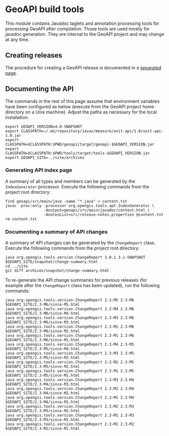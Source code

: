 # GeoAPI build tools
This module contains Javadoc taglets and annotation processing tools for processing GeoAPI after compilation.
Those tools are used mostly for javadoc generation.
They are internal to the GeoAPI project and may change at any time.


## Creating releases
The procedure for creating a GeoAPI release is documented in a [separated page](src/release-instruction.md).


## Documenting the API
The commands in the rest of this page assume that environment variables have been configured as below
(execute from the GeoAPI project home directory on a Unix machine).
Adjust the paths as necessary for the local installation.

```shell
export GEOAPI_VERSION=4.0-SNAPSHOT
export CLASSPATH=~/.m2/repository/javax/measure/unit-api/1.0/unit-api-1.0.jar
export CLASSPATH=$CLASSPATH:$PWD/geoapi/target/geoapi-$GEOAPI_VERSION.jar
export CLASSPATH=$CLASSPATH:$PWD/tools/target/tools-$GEOAPI_VERSION.jar
export GEOAPI_SITE=../site/archives
```


### Generating API index page
A summary of all types and members can be generated by the `IndexGenerator` processor.
Execute the following commands from the project root directory:

```shell
find geoapi/src/main/java -name "*.java" > content.txt
javac -proc:only -processor org.opengis.tools.apt.IndexGenerator \
                 -Aoutput=geoapi/src/main/javadoc/content.html \
                 -AnotesList=src/release-notes.properties @content.txt
rm content.txt
```


### Documenting a summary of API changes
A summary of API changes can be generated by the `ChangeReport` class.
Execute the following commands from the project root directory:

```shell
java org.opengis.tools.version.ChangeReport 3.0.1 3.1-SNAPSHOT $GEOAPI_SITE/snapshot/change-summary.html
cd ../site
git diff archives/snapshot/change-summary.html
```

To re-generate the API change summaries for previous releases
(for example after the `ChangeReport` class has been updated),
run the following commands:

```shell
java org.opengis.tools.version.ChangeReport 2.3-M5 2.3-M6 $GEOAPI_SITE/2.3-M6/since-M5.html
java org.opengis.tools.version.ChangeReport 2.3-M4 2.3-M6 $GEOAPI_SITE/2.3-M6/since-M4.html
java org.opengis.tools.version.ChangeReport 2.3-M3 2.3-M6 $GEOAPI_SITE/2.3-M6/since-M3.html
java org.opengis.tools.version.ChangeReport 2.3-M2 2.3-M6 $GEOAPI_SITE/2.3-M6/since-M2.html
java org.opengis.tools.version.ChangeReport 2.3-M1 2.3-M6 $GEOAPI_SITE/2.3-M6/since-M1.html
java org.opengis.tools.version.ChangeReport 2.3-M4 2.3-M5 $GEOAPI_SITE/2.3-M5/since-M4.html
java org.opengis.tools.version.ChangeReport 2.3-M3 2.3-M5 $GEOAPI_SITE/2.3-M5/since-M3.html
java org.opengis.tools.version.ChangeReport 2.3-M2 2.3-M5 $GEOAPI_SITE/2.3-M5/since-M2.html
java org.opengis.tools.version.ChangeReport 2.3-M1 2.3-M5 $GEOAPI_SITE/2.3-M5/since-M1.html
java org.opengis.tools.version.ChangeReport 2.3-M3 2.3-M4 $GEOAPI_SITE/2.3-M4/since-M3.html
java org.opengis.tools.version.ChangeReport 2.3-M2 2.3-M4 $GEOAPI_SITE/2.3-M4/since-M2.html
java org.opengis.tools.version.ChangeReport 2.3-M1 2.3-M4 $GEOAPI_SITE/2.3-M4/since-M1.html
java org.opengis.tools.version.ChangeReport 2.3-M2 2.3-M3 $GEOAPI_SITE/2.3-M3/since-M2.html
java org.opengis.tools.version.ChangeReport 2.3-M1 2.3-M3 $GEOAPI_SITE/2.3-M3/since-M1.html
java org.opengis.tools.version.ChangeReport 2.3-M1 2.3-M2 $GEOAPI_SITE/2.3-M2/since-M1.html
```
